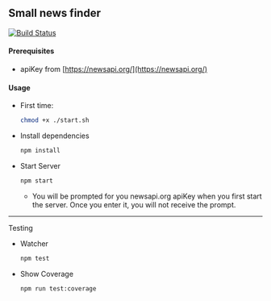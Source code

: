 ## Small news finder

[![Build Status](https://travis-ci.org/dankreiger/news-finder.svg?branch=master)](https://travis-ci.org/dankreiger/news-finder)

#### Prerequisites

- apiKey from [https://newsapi.org/](https://newsapi.org/)

#### Usage

- First time:

  ```sh
  chmod +x ./start.sh
  ```

- Install dependencies

  ```sh
  npm install
  ```

- Start Server

  ```sh
  npm start
  ```

  - You will be prompted for you newsapi.org apiKey when you first start the server. Once you enter it, you will not receive the prompt.


***

Testing

- Watcher
  
  ```sh
  npm test
  ```

- Show Coverage

  ```sh
  npm run test:coverage
  ```
